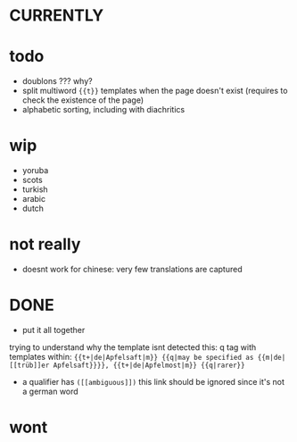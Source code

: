 # CURRENTLY

# todo

- doublons ??? why?
- split multiword `{{t}}` templates when the page doesn't exist (requires to check the existence of the page)
- alphabetic sorting, including with diachritics

# wip

- yoruba
- scots
- turkish
- arabic
- dutch

# not really
- doesnt work for chinese: very few translations are captured

# DONE

- put it all together

trying to understand why the template isnt detected
this:
    q tag with templates within: 
    `{{t+|de|Apfelsaft|m}} {{q|may be specified as {{m|de|[[trüb]]er Apfelsaft}}}}, {{t+|de|Apfelmost|m}} {{q|rarer}}`

- a qualifier has `([[ambiguous]])` this link should be ignored since it's not a german word

# wont
